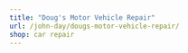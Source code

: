 ```yaml
---
title: "Doug's Motor Vehicle Repair"
url: /john-day/dougs-motor-vehicle-repair/
shop: car repair
---
```

